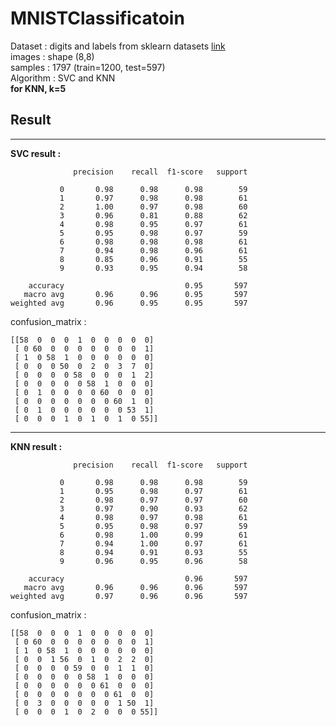 # MNISTClassificatoin

Dataset : digits and labels from sklearn datasets [link](https://scikit-learn.org/stable/modules/generated/sklearn.datasets.load_digits.html)\
images : shape (8,8)\
samples : 1797 (train=1200, test=597)\
Algorithm : SVC and KNN\
**for KNN, k=5**

## Result

<hr>

**SVC result :**
```
              precision    recall  f1-score   support

           0       0.98      0.98      0.98        59
           1       0.97      0.98      0.98        61
           2       1.00      0.97      0.98        60
           3       0.96      0.81      0.88        62
           4       0.98      0.95      0.97        61
           5       0.95      0.98      0.97        59
           6       0.98      0.98      0.98        61
           7       0.94      0.98      0.96        61
           8       0.85      0.96      0.91        55
           9       0.93      0.95      0.94        58

    accuracy                           0.95       597
   macro avg       0.96      0.96      0.95       597
weighted avg       0.96      0.95      0.95       597

```

confusion_matrix :
```
[[58  0  0  0  1  0  0  0  0  0]
 [ 0 60  0  0  0  0  0  0  0  1]
 [ 1  0 58  1  0  0  0  0  0  0]
 [ 0  0  0 50  0  2  0  3  7  0]
 [ 0  0  0  0 58  0  0  0  1  2]
 [ 0  0  0  0  0 58  1  0  0  0]
 [ 0  1  0  0  0  0 60  0  0  0]
 [ 0  0  0  0  0  0  0 60  1  0]
 [ 0  1  0  0  0  0  0  0 53  1]
 [ 0  0  0  1  0  1  0  1  0 55]]

 ```

<hr>

**KNN result :**

```
              precision    recall  f1-score   support

           0       0.98      0.98      0.98        59
           1       0.95      0.98      0.97        61
           2       0.98      0.97      0.97        60
           3       0.97      0.90      0.93        62
           4       0.98      0.97      0.98        61
           5       0.95      0.98      0.97        59
           6       0.98      1.00      0.99        61
           7       0.94      1.00      0.97        61
           8       0.94      0.91      0.93        55
           9       0.96      0.95      0.96        58

    accuracy                           0.96       597
   macro avg       0.96      0.96      0.96       597
weighted avg       0.97      0.96      0.96       597
```

confusion_matrix :
```
[[58  0  0  0  1  0  0  0  0  0]
 [ 0 60  0  0  0  0  0  0  0  1]
 [ 1  0 58  1  0  0  0  0  0  0]
 [ 0  0  1 56  0  1  0  2  2  0]
 [ 0  0  0  0 59  0  0  1  1  0]
 [ 0  0  0  0  0 58  1  0  0  0]
 [ 0  0  0  0  0  0 61  0  0  0]
 [ 0  0  0  0  0  0  0 61  0  0]
 [ 0  3  0  0  0  0  0  1 50  1]
 [ 0  0  0  1  0  2  0  0  0 55]]
 ```
